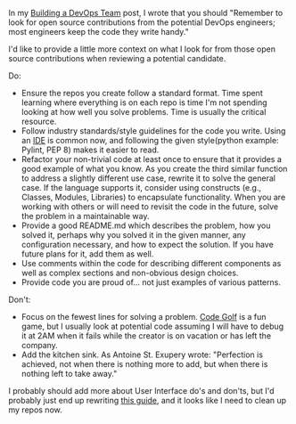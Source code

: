 In my [Building a DevOps Team](./blog/building_devops.md) post, I wrote that you should "Remember to look for open source contributions from the potential DevOps engineers; most engineers keep the code they write handy."

I'd like to provide a little more context on what I look for from those open source contributions when reviewing a potential candidate.

Do:
- Ensure the repos you create follow a standard format. Time spent learning where everything is on each repo is time I'm not spending looking at how well you solve problems.  Time is usually the critical resource.
- Follow industry standards/style guidelines for the code you write. Using an [IDE](https://code.visualstudio.com/) is common now, and following the given style(python example: Pylint, PEP 8) makes it easier to read.
- Refactor your non-trivial code at least once to ensure that it provides a good example of what you know. As you create the third similar function to address a slightly different use case, rewrite it to solve the general case. If the language supports it, consider using constructs (e.g., Classes, Modules, Libraries) to encapsulate functionality. When you are working with others or will need to revisit the code in the future, solve the problem in a maintainable way.
- Provide a good README.md which describes the problem, how you solved it, perhaps why you solved it in the given manner, any configuration necessary, and how to expect the solution. If you have future plans for it, add them as well.
- Use comments within the code for describing different components as well as complex sections and non-obvious design choices.
- Provide code you are proud of... not just examples of various patterns.

Don't:
- Focus on the fewest lines for solving a problem. [Code Golf](https://code.golf/) is a fun game, but I usually look at potential code assuming I will have to debug it at 2AM when it fails while the creator is on vacation or has left the company. 
- Add the kitchen sink. As Antoine St. Exupery wrote: "Perfection is achieved, not when there is nothing more to add, but when there is nothing left to take away." 

I probably should add more about User Interface do's and don'ts, but I'd probably just end up rewriting [this guide](https://www.joelonsoftware.com/2001/10/24/user-interface-design-for-programmers/), and it looks like I need to clean up my repos now.



